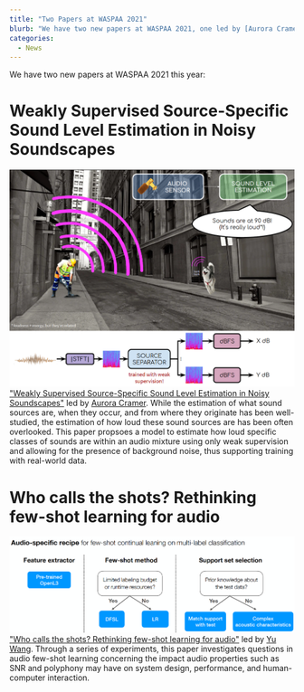 ```yaml
---
title: "Two Papers at WASPAA 2021"
blurb: "We have two new papers at WASPAA 2021, one led by [Aurora Cramer](https://auroracramer.github.io/) and the other by [Yu Wang](https://y-wang.weebly.com/)! [View the full post for details](/news/waspaa2021-papers)."
categories:
  - News
---
```

We have two new papers at WASPAA 2021 this year:

# Weakly Supervised Source-Specific Sound Level Estimation in Noisy Soundscapes
![Motiving example and diagram of model](/assets/images/cramer2021weakly.png)
["Weakly Supervised Source-Specific Sound Level Estimation in Noisy Soundscapes"](/publications/2021-10-17-cramer2021weakly) led by [Aurora Cramer](https://auroracramer.github.io/). While the estimation of what sound sources are, when they occur, and from where they originate has been well-studied, the estimation of how loud these sound sources are has been often overlooked. This paper propsoes a model to estimate how loud specific classes of sounds are within an audio mixture using only weak supervision and allowing for the presence of background noise, thus supporting training with real-world data.

# Who calls the shots? Rethinking few-shot learning for audio
![Key takeaways from the paper](/assets/images/wang2021who_recap.png)
["Who calls the shots? Rethinking few-shot learning for audio"](/publications/2021-10-17-wang2021who) led by [Yu Wang](https://y-wang.weebly.com/). Through a series of experiments, this paper investigates questions in audio few-shot learning concerning the impact audio properties such as SNR and polyphony may have on system design, performance, and human-computer interaction.